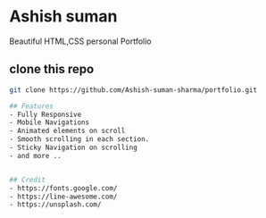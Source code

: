 # Ashish suman
Beautiful HTML,CSS personal  Portfolio

## clone this repo
```bash
git clone https://github.com/Ashish-suman-sharma/portfolio.git

## Features
- Fully Responsive
- Mobile Navigations
- Animated elements on scroll
- Smooth scrolling in each section.
- Sticky Navigation on scrolling
- and more ..


## Credit
- https://fonts.google.com/
- https://line-awesome.com/
- https://unsplash.com/

